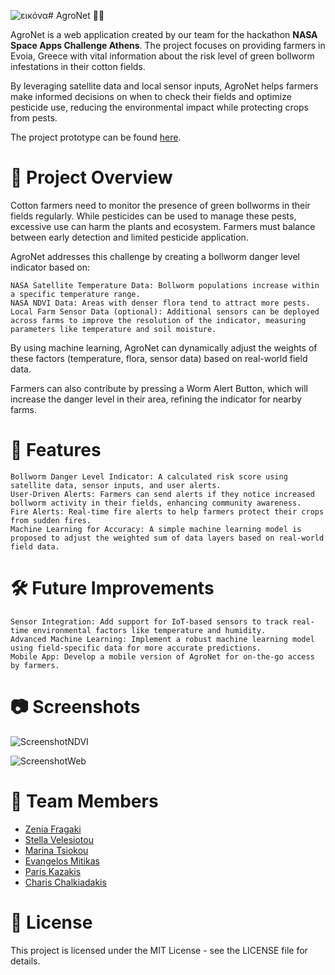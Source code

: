 ![εικόνα](https://github.com/user-attachments/assets/3394dfae-59fc-4a9e-91a5-05f273a914cc)# AgroNet 🌱🚀

AgroNet is a web application created by our team for the hackathon **NASA Space Apps Challenge Athens**. The project focuses on providing farmers in Evoia, Greece with vital information about the risk level of green bollworm infestations in their cotton fields.

By leveraging satellite data and local sensor inputs, AgroNet helps farmers make informed decisions on when to check their fields and optimize pesticide use, reducing the environmental impact while protecting crops from pests.

The project prototype can be found [here](https://vaggm.github.io/AgroNet/).

# 🚜 Project Overview

Cotton farmers need to monitor the presence of green bollworms in their fields regularly. While pesticides can be used to manage these pests, excessive use can harm the plants and ecosystem. Farmers must balance between early detection and limited pesticide application.

AgroNet addresses this challenge by creating a bollworm danger level indicator based on:

    NASA Satellite Temperature Data: Bollworm populations increase within a specific temperature range.
    NASA NDVI Data: Areas with denser flora tend to attract more pests.
    Local Farm Sensor Data (optional): Additional sensors can be deployed across farms to improve the resolution of the indicator, measuring parameters like temperature and soil moisture.

By using machine learning, AgroNet can dynamically adjust the weights of these factors (temperature, flora, sensor data) based on real-world field data.

Farmers can also contribute by pressing a Worm Alert Button, which will increase the danger level in their area, refining the indicator for nearby farms.

# 🌟 Features

    Bollworm Danger Level Indicator: A calculated risk score using satellite data, sensor inputs, and user alerts.
    User-Driven Alerts: Farmers can send alerts if they notice increased bollworm activity in their fields, enhancing community awareness.
    Fire Alerts: Real-time fire alerts to help farmers protect their crops from sudden fires.
    Machine Learning for Accuracy: A simple machine learning model is proposed to adjust the weighted sum of data layers based on real-world field data.

# 🛠️ Future Improvements

    Sensor Integration: Add support for IoT-based sensors to track real-time environmental factors like temperature and humidity.
    Advanced Machine Learning: Implement a robust machine learning model using field-specific data for more accurate predictions.
    Mobile App: Develop a mobile version of AgroNet for on-the-go access by farmers.

# 📷 Screenshots

![ScreenshotNDVI](https://github.com/user-attachments/assets/35537a00-b400-45a8-beca-86a3b009b4dd)

![ScreenshotWeb](https://github.com/user-attachments/assets/6d15017a-599d-471e-88b5-3a1be722e665)

# 👥 Team Members

- [Zenia Fragaki](https://www.linkedin.com/in/zenia-fragaki-7a7b21219/)
- [Stella Velesiotou](https://www.linkedin.com/in/stella-velesiotou-056674280/)
- [Marina Tsiokou](https://www.linkedin.com/in/marina-tsiokou-8b8141298/)
- [Evangelos Mitikas](https://www.linkedin.com/in/evangelos-mitikas/)
- [Paris Kazakis](https://www.linkedin.com/in/paris-kazakis-0226a5241/)
- [Charis Chalkiadakis](https://www.linkedin.com/in/charischalkiadakis/)

# 📜 License

This project is licensed under the MIT License - see the LICENSE file for details.
